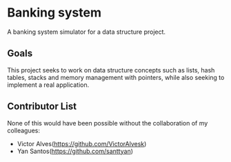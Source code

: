 # Banking system
A banking system simulator for a data structure project.

## Goals
This project seeks to work on data structure concepts such as lists, hash tables, stacks and memory management with pointers, while also seeking to implement a real application.

## Contributor List

None of this would have been possible without the collaboration of my colleagues:
* Victor Alves(https://github.com/VictorAlvesk)
* Yan Santos(https://github.com/santtyan)
